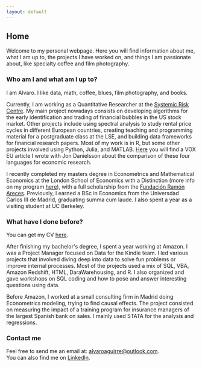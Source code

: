 ```yaml
---
layout: default
---
```


## Home

Welcome to my personal webpage. Here you will find information about me, what I am up to, the projects I have worked on, and things I am passionate about, like specialty coffee and film photography.

### Who am I and what am I up to?

I am Alvaro. I like data, math, coffee, blues, film photography, and books.

Currently, I am working as a Quantitative Researcher at the [Systemic Risk Centre](http://www.systemicrisk.ac.uk). My main project nowadays consists on developing algorithms for the early identification and trading of financial bubbles in the US stock market. Other projects include using spectral analysis to study rental price cycles in different European countries, creating teaching and programming material for a postgraduate class at the LSE, and building data frameworks for financial research papers. Most of my work is in R, but some other projects involved using Python, Julia, and MATLAB. [Here](https://voxeu.org/article/which-programming-language-best-economic-research) you will find a VOX EU article I wrote with Jon Danielsson about the comparison of these four languages for economic research.

I recently completed my masters degree in Econometrics and Mathematical Economics at the London School of Economics with a Distinction (more info on my program [here](http://www.lse.ac.uk/study-at-lse/Graduate/Degree-programmes-2019/MSc-Econometrics-and-Mathematical-Economics)), with a full scholarship from the [Fundación Ramón Areces](https://www.fundacionareces.es/fundacionareces/en/). Previously, I earned a BSc in Economics from the Universdad Carlos III de Madrid, graduating summa cum laude. I also spent a year as a visiting student at UC Berkeley.

### What have I done before?

You can get my CV [here](/assets/docs/CV_AlvaroAguirre.pdf).

After finishing my bachelor's degree, I spent a year working at Amazon. I was a Project Manager focused on Data for the Kindle team. I led various projects that involved diving deep into data to solve fun problems or improve internal processes. Most of the projects used a mix of SQL, VBA, Amazon Redshift, HTML, DaraWarehousing, and R. I also organized and gave workshops on SQL coding and how to pose and answer interesting questions using data. 

Before Amazon, I worked at a small consulting firm in Madrid doing Econometrics modeling, trying to find causal effects. The project consisted on measuring the impact of a training program for insurance managers of the largest Spanish bank on sales. I mainly used STATA for the analysis and regressions.

### Contact me

Feel free to send me an email at: <alvaroaguirre@outlook.com>.  
You can also find me on [LinkedIn](https://www.linkedin.com/in/alvaro-aguirre/).